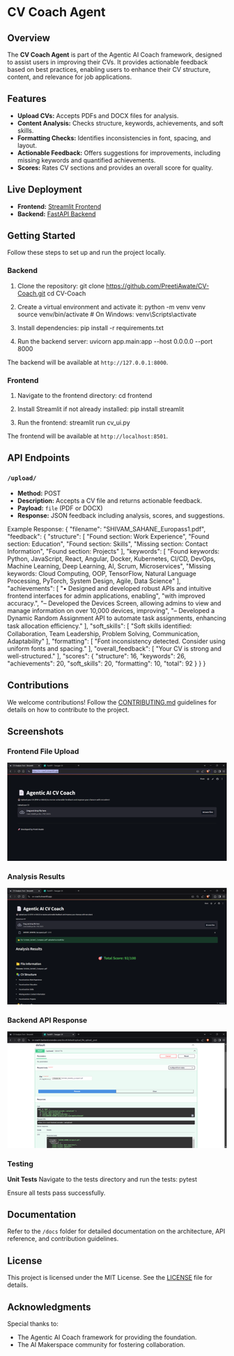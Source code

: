 # CV Coach Agent
## Overview
The **CV Coach Agent** is part of the Agentic AI Coach framework, designed to assist users in improving their CVs. It provides actionable feedback based on best practices, enabling users to enhance their CV structure, content, and relevance for job applications.
## Features
- **Upload CVs:** Accepts PDFs and DOCX files for analysis.
- **Content Analysis:** Checks structure, keywords, achievements, and soft skills.
- **Formatting Checks:** Identifies inconsistencies in font, spacing, and layout.
- **Actionable Feedback:** Offers suggestions for improvements, including missing keywords and quantified achievements.
- **Scores:** Rates CV sections and provides an overall score for quality.

## Live Deployment
- **Frontend:** [Streamlit Frontend](https://cv-coach.streamlit.app/)  
- **Backend:** [FastAPI Backend](https://cv-coach-backend.onrender.com/docs#/default/upload_file_upload__post)

## Getting Started
Follow these steps to set up and run the project locally.

### **Backend**
1. Clone the repository:
   git clone https://github.com/PreetiAwate/CV-Coach.git
   cd CV-Coach

2. Create a virtual environment and activate it:
   python -m venv venv
   source venv/bin/activate  # On Windows: venv\Scripts\activate

3. Install dependencies:
   pip install -r requirements.txt

4. Run the backend server:
   uvicorn app.main:app --host 0.0.0.0 --port 8000

The backend will be available at `http://127.0.0.1:8000`.

### **Frontend**
1. Navigate to the frontend directory:
   cd frontend

2. Install Streamlit if not already installed:
   pip install streamlit


3. Run the frontend:
   streamlit run cv_ui.py

The frontend will be available at `http://localhost:8501`.

## API Endpoints
### `/upload/`
- **Method:** POST  
- **Description:** Accepts a CV file and returns actionable feedback.  
- **Payload:** `file` (PDF or DOCX)  
- **Response:** JSON feedback including analysis, scores, and suggestions.  

Example Response:
{
  "filename": "SHIVAM_SAHANE_Europass1.pdf",
  "feedback": {
    "structure": [
      "Found section: Work Experience",
      "Found section: Education",
      "Found section: Skills",
      "Missing section: Contact Information",
      "Found section: Projects"
    ],
    "keywords": [
      "Found keywords: Python, JavaScript, React, Angular, Docker, Kubernetes, CI/CD, DevOps, Machine Learning, Deep Learning, AI, Scrum, Microservices",
      "Missing keywords: Cloud Computing, OOP, TensorFlow, Natural Language Processing, PyTorch, System Design, Agile, Data Science"
    ],
    "achievements": [
      "• Designed and developed robust APIs and intuitive frontend interfaces for admin applications, enabling",
      "with improved accuracy.",
      "– Developed the Devices Screen, allowing admins to view and manage information on over 10,000 devices, improving",
      "– Developed a Dynamic Random Assignment API to automate task assignments, enhancing task allocation eﬃciency."
    ],
    "soft_skills": [
      "Soft skills identified: Collaboration, Team Leadership, Problem Solving, Communication, Adaptability"
    ],
    "formatting": [
      "Font inconsistency detected. Consider using uniform fonts and spacing."
    ],
    "overall_feedback": [
      "Your CV is strong and well-structured."
    ],
    "scores": {
      "structure": 16,
      "keywords": 26,
      "achievements": 20,
      "soft_skills": 20,
      "formatting": 10,
      "total": 92
    }
  }
}


## Contributions
We welcome contributions! Follow the [CONTRIBUTING.md](CONTRIBUTING.md) guidelines for details on how to contribute to the project.

## Screenshots
### **Frontend File Upload**
![File Upload](screenshots/frontend_upload.png)

### **Analysis Results**
![Analysis Results](screenshots/frontend_results.png)

### **Backend API Response**
![Backend API Response](screenshots/backend_api_response.png)

### **Testing**
**Unit Tests**
Navigate to the tests directory and run the tests:
pytest

Ensure all tests pass successfully.

## Documentation
Refer to the `/docs` folder for detailed documentation on the architecture, API reference, and contribution guidelines.

## License
This project is licensed under the MIT License. See the [LICENSE](LICENSE) file for details.

## Acknowledgments
Special thanks to:
- The Agentic AI Coach framework for providing the foundation.
- The AI Makerspace community for fostering collaboration.
